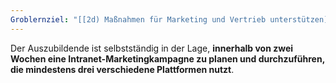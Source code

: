 ```yaml
---
Groblernziel: "[[2d) Maßnahmen für Marketing und Vertrieb unterstützen]]"
---
```

Der Auszubildende ist selbstständig in der Lage, **innerhalb von zwei Wochen eine Intranet-Marketingkampagne zu planen und durchzuführen, die mindestens drei verschiedene Plattformen nutzt**.